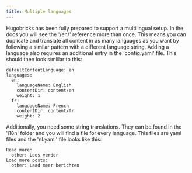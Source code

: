 ```yaml
---
title: Multiple languages
---
```


Hugobricks has been fully prepared to support a multilingual setup. In the docs you will see the '/en/' reference more than once. This means you can duplicate and translate all content in as many languages as you want by following a similar pattern with a different language string. Adding a language also requires an additional entry in the 'config.yaml' file. This should then look simlilar to this:

```
defaultContentLanguage: en
languages:
  en:
    languageName: English
    contentDir: content/en
    weight: 1
  fr:
    languageName: French
    contentDir: content/fr
    weight: 2
```

Additionally, you need some string translations. They can be found in the 'i18n' folder and you will find a file for every language. This files are yaml files and the 'nl.yaml' file looks like this:

```
Read more:
  other: Lees verder
Load more posts:
  other: Laad meer berichten
```